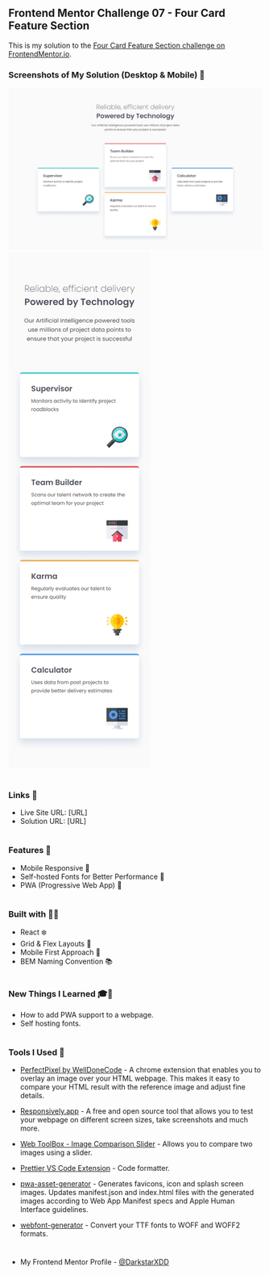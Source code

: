 ## Frontend Mentor Challenge 07 - Four Card Feature Section

This is my solution to the [Four Card Feature Section challenge on FrontendMentor.io](https://www.frontendmentor.io/challenges/four-card-feature-section-weK1eFYK).

### Screenshots of My Solution (Desktop & Mobile) 👻

![](./solution_screenshots/screenshot_desktop.jpeg)
![](./solution_screenshots/screenshot_mobile.jpeg)

#

### Links 🔗

- Live Site URL: [URL]
- Solution URL: [URL]

#

### Features 🎉

- Mobile Responsive 📱
- Self-hosted Fonts for Better Performance 🔡
- PWA (Progressive Web App) 📱

#

### Built with 🔧🔨

- React ❄️
- Grid & Flex Layouts 🔲
- Mobile First Approach 📱
- BEM Naming Convention 📚

#

### New Things I Learned 🎓📖

- How to add PWA support to a webpage.
- Self hosting fonts.

#

### Tools I Used 🔧

- [PerfectPixel by WellDoneCode](https://chromewebstore.google.com/detail/perfectpixel-by-welldonec/dkaagdgjmgdmbnecmcefdhjekcoceebi) - A chrome extension that enables you to overlay an image over your HTML webpage. This makes it easy to compare your HTML result with the reference image and adjust fine details.

- [Responsively.app](https://responsively.app/) - A free and open source tool that allows you to test your webpage on different screen sizes, take screenshots and much more.

- [Web ToolBox - Image Comparison Slider](https://web-toolbox.dev/en/tools/image-compare-slider) - Allows you to compare two images using a slider.

- [Prettier VS Code Extension](https://marketplace.visualstudio.com/items?itemName=esbenp.prettier-vscode) - Code formatter.

- [pwa-asset-generator](https://github.com/elegantapp/pwa-asset-generator) - Generates favicons, icon and splash screen images. Updates manifest.json and index.html files with the generated images according to Web App Manifest specs and Apple Human Interface guidelines.

- [webfont-generator](https://www.fontsquirrel.com/tools/webfont-generator) - Convert your TTF fonts to WOFF and WOFF2 formats.

#

- My Frontend Mentor Profile - [@DarkstarXDD](https://www.frontendmentor.io/profile/DarkstarXDD)
